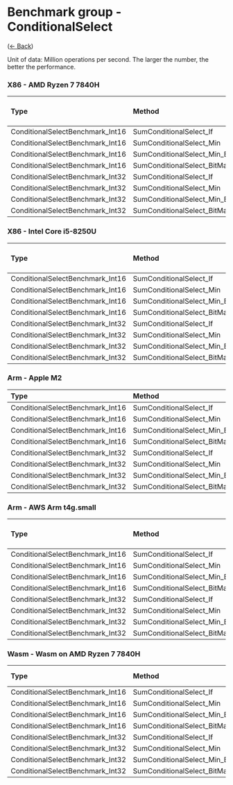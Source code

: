 ﻿# Benchmark group - ConditionalSelect
([← Back](ConditionalSelect.md))

Unit of data: Million operations per second. The larger the number, the better the performance.

### X86 - AMD Ryzen 7 7840H
| Type                             | Method                           | .NET Framework | .NET Core 2.1 | .NET Core 3.1 | .NET 5.0 | .NET 6.0 | .NET 7.0 | .NET 8.0 |
| :------------------------------- | :------------------------------- | -------------: | ------------: | ------------: | -------: | -------: | -------: | -------: |
| ConditionalSelectBenchmark_Int16 | SumConditionalSelect_If          |        248.375 |       265.678 |       254.998 |  268.225 |  238.324 |  250.418 |  274.599 |
| ConditionalSelectBenchmark_Int16 | SumConditionalSelect_Min         |        266.157 |       264.734 |       267.393 |  267.610 |  263.789 |  267.778 |  249.648 |
| ConditionalSelectBenchmark_Int16 | SumConditionalSelect_Min_BitMath |        612.177 |       586.454 |       595.906 |  224.989 |  224.358 |  523.123 |  845.041 |
| ConditionalSelectBenchmark_Int16 | SumConditionalSelect_BitMath     |        635.831 |       589.919 |       588.455 |  224.643 |  223.172 |  527.387 |  832.783 |
| ConditionalSelectBenchmark_Int32 | SumConditionalSelect_If          |        286.486 |       247.281 |       252.101 |  263.400 |  252.650 |  271.650 |  271.325 |
| ConditionalSelectBenchmark_Int32 | SumConditionalSelect_Min         |        285.266 |       278.508 |       252.637 |  281.243 |  281.350 |  279.236 |  286.129 |
| ConditionalSelectBenchmark_Int32 | SumConditionalSelect_Min_BitMath |        656.447 |       641.490 |       644.163 |  259.486 |  257.134 |  734.006 |  995.294 |
| ConditionalSelectBenchmark_Int32 | SumConditionalSelect_BitMath     |        653.392 |       645.750 |       639.818 |  257.656 |  258.375 |  720.890 |  983.366 |

### X86 - Intel Core i5-8250U
| Type                             | Method                           | .NET Framework | .NET Core 2.1 | .NET Core 3.1 | .NET 5.0 | .NET 6.0 | .NET 7.0 |
| :------------------------------- | :------------------------------- | -------------: | ------------: | ------------: | -------: | -------: | -------: |
| ConditionalSelectBenchmark_Int16 | SumConditionalSelect_If          |        263.246 |       260.432 |       262.881 |  264.835 |  260.428 |  265.583 |
| ConditionalSelectBenchmark_Int16 | SumConditionalSelect_Min         |        259.818 |       258.723 |       264.886 |  258.053 |  263.702 |  275.521 |
| ConditionalSelectBenchmark_Int16 | SumConditionalSelect_Min_BitMath |        639.426 |       640.044 |       644.014 |  293.147 |  294.908 |  642.865 |
| ConditionalSelectBenchmark_Int16 | SumConditionalSelect_BitMath     |        641.049 |       644.608 |       664.438 |  293.112 |  293.813 |  643.402 |
| ConditionalSelectBenchmark_Int32 | SumConditionalSelect_If          |        270.898 |       261.092 |       251.691 |  262.473 |  263.535 |  275.987 |
| ConditionalSelectBenchmark_Int32 | SumConditionalSelect_Min         |        269.116 |       264.939 |       252.458 |  258.770 |  261.950 |  279.368 |
| ConditionalSelectBenchmark_Int32 | SumConditionalSelect_Min_BitMath |        567.211 |       568.681 |       568.145 |  321.976 |  321.661 |  823.804 |
| ConditionalSelectBenchmark_Int32 | SumConditionalSelect_BitMath     |        568.896 |       568.289 |       568.745 |  321.944 |  321.671 |  820.385 |

### Arm - Apple M2
| Type                             | Method                           | .NET 6.0 | .NET 7.0 | .NET 8.0 |
| :------------------------------- | :------------------------------- | -------: | -------: | -------: |
| ConditionalSelectBenchmark_Int16 | SumConditionalSelect_If          |  322.610 |  374.282 |  378.087 |
| ConditionalSelectBenchmark_Int16 | SumConditionalSelect_Min         |  330.368 |  377.937 |  377.411 |
| ConditionalSelectBenchmark_Int16 | SumConditionalSelect_Min_BitMath |  909.113 | 1189.876 | 1416.073 |
| ConditionalSelectBenchmark_Int16 | SumConditionalSelect_BitMath     |  908.751 | 1190.112 | 1416.267 |
| ConditionalSelectBenchmark_Int32 | SumConditionalSelect_If          |  325.934 |  379.365 |  383.156 |
| ConditionalSelectBenchmark_Int32 | SumConditionalSelect_Min         |  324.900 |  385.891 |  380.136 |
| ConditionalSelectBenchmark_Int32 | SumConditionalSelect_Min_BitMath | 1275.294 | 1594.486 | 1648.205 |
| ConditionalSelectBenchmark_Int32 | SumConditionalSelect_BitMath     | 1275.641 | 1595.740 | 1648.203 |

### Arm - AWS Arm t4g.small
| Type                             | Method                           | .NET Core 3.1 | .NET 5.0 | .NET 6.0 | .NET 7.0 | .NET 8.0 |
| :------------------------------- | :------------------------------- | ------------: | -------: | -------: | -------: | -------: |
| ConditionalSelectBenchmark_Int16 | SumConditionalSelect_If          |       189.066 |  203.350 |  198.357 |  240.197 |  229.961 |
| ConditionalSelectBenchmark_Int16 | SumConditionalSelect_Min         |       197.687 |  196.932 |  195.789 |  239.216 |  234.449 |
| ConditionalSelectBenchmark_Int16 | SumConditionalSelect_Min_BitMath |       341.051 |  271.614 |  271.640 |  363.397 |  526.199 |
| ConditionalSelectBenchmark_Int16 | SumConditionalSelect_BitMath     |       340.847 |  271.752 |  271.642 |  363.283 |  525.977 |
| ConditionalSelectBenchmark_Int32 | SumConditionalSelect_If          |       195.950 |  203.823 |  206.090 |  253.399 |  258.629 |
| ConditionalSelectBenchmark_Int32 | SumConditionalSelect_Min         |       202.614 |  201.241 |  201.451 |  251.272 |  246.550 |
| ConditionalSelectBenchmark_Int32 | SumConditionalSelect_Min_BitMath |       431.288 |  320.498 |  320.060 |  482.265 |  684.860 |
| ConditionalSelectBenchmark_Int32 | SumConditionalSelect_BitMath     |       431.424 |  320.497 |  320.653 |  482.510 |  685.026 |

### Wasm - Wasm on AMD Ryzen 7 7840H
| Type                             | Method                           | .NET 8.0 |
| :------------------------------- | :------------------------------- | -------: |
| ConditionalSelectBenchmark_Int16 | SumConditionalSelect_If          |   42.403 |
| ConditionalSelectBenchmark_Int16 | SumConditionalSelect_Min         |   42.318 |
| ConditionalSelectBenchmark_Int16 | SumConditionalSelect_Min_BitMath |   50.430 |
| ConditionalSelectBenchmark_Int16 | SumConditionalSelect_BitMath     |   48.513 |
| ConditionalSelectBenchmark_Int32 | SumConditionalSelect_If          |   43.613 |
| ConditionalSelectBenchmark_Int32 | SumConditionalSelect_Min         |   41.879 |
| ConditionalSelectBenchmark_Int32 | SumConditionalSelect_Min_BitMath |   50.349 |
| ConditionalSelectBenchmark_Int32 | SumConditionalSelect_BitMath     |   51.996 |

